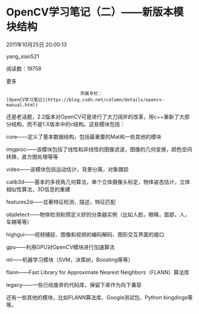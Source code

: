 # OpenCV学习笔记（二）——新版本模块结构

2011年10月25日 20:00:13

yang_xian521

阅读数：19758

更多

 								所属专栏： 																[OpenCV学习笔记](https://blog.csdn.net/column/details/opencv-manual.html) 																 							

 									

还是老话题，2.2版本对OpenCV可是进行了大刀阔斧的改革，用c++重新了大部分结构，而不是1.X版本中的c结构。这些模块包括：

core——定义了基本数据结构，包括最重要的Mat和一些其他的模块

imgproc——该模块包括了线性和非线性的图像滤波，图像的几何变换，颜色空间转换，直方图处理等等

video——该模块包括运动估计，背景分离，对象跟踪

calib3d——基本的多视角几何算法，单个立体摄像头标定，物体姿态估计，立体相似性算法，3D信息的重建

features2d——显著特征检测，描述，特征匹配

objdetect——物体检测和预定义好的分类器实例（比如人脸，眼睛，面部，人，车辆等等）

highgui——视频捕捉、图像和视频的编码解码、图形交互界面的接口

gpu——利用GPU对OpenCV模块进行加速算法

ml——机器学习模块（SVM，决策树，Boosting等等）

flann——Fast Library for Approximate Nearest Neighbors（FLANN）算法库

legacy——一些已经废弃的代码库，保留下来作为向下兼容

还有一些其他的模块，比如FLANN算法库、Google测试包、Python bingdings等等。
